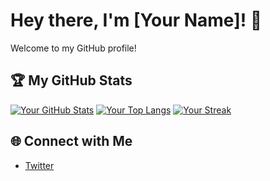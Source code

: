 # Hey there, I'm [Your Name]! 👋

Welcome to my GitHub profile! 


## 🏆 My GitHub Stats
[![Your GitHub Stats](https://github-readme-stats.vercel.app/api?username=adminlove520&show_icons=true&theme=radical)](https://github.com/adminlove520)
[![Your Top Langs](https://github-readme-stats.vercel.app/api/top-langs/?username=adminlove520&layout=compact&theme=radical)](https://github.com/adminlove520)
[![Your Streak](http://github-readme-streak-stats.herokuapp.com?user=adminlove520&theme=dark)](https://github.com/adminlove520)

## 🌐 Connect with Me
- [Twitter](https://twitter.com/VqjIX47lUK5jgwk)

